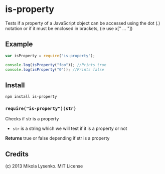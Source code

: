 # is-property

Tests if a property of a JavaScript object can be accessed using the dot (.) notation or if it must be enclosed in brackets, (ie use x[" ... "])

## Example

```javascript
var isProperty = require("is-property");

console.log(isProperty("foo")); //Prints true
console.log(isProperty("0")); //Prints false
```

## Install

    npm install is-property

### `require("is-property")(str)`

Checks if str is a property

- `str` is a string which we will test if it is a property or not

**Returns** true or false depending if str is a property

## Credits

(c) 2013 Mikola Lysenko. MIT License
